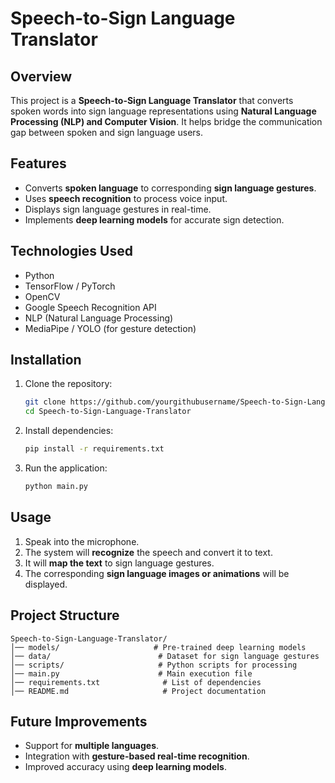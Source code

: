 

# **Speech-to-Sign Language Translator**  

## **Overview**  
This project is a **Speech-to-Sign Language Translator** that converts spoken words into sign language representations using **Natural Language Processing (NLP) and Computer Vision**. It helps bridge the communication gap between spoken and sign language users.  

## **Features**  
- Converts **spoken language** to corresponding **sign language gestures**.  
- Uses **speech recognition** to process voice input.  
- Displays sign language gestures in real-time.  
- Implements **deep learning models** for accurate sign detection.  

## **Technologies Used**  
- Python  
- TensorFlow / PyTorch  
- OpenCV  
- Google Speech Recognition API  
- NLP (Natural Language Processing)  
- MediaPipe / YOLO (for gesture detection)  

## **Installation**  
1. Clone the repository:  
   ```bash
   git clone https://github.com/yourgithubusername/Speech-to-Sign-Language-Translator.git
   cd Speech-to-Sign-Language-Translator
   ```  
2. Install dependencies:  
   ```bash
   pip install -r requirements.txt
   ```  
3. Run the application:  
   ```bash
   python main.py
   ```  

## **Usage**  
1. Speak into the microphone.  
2. The system will **recognize** the speech and convert it to text.  
3. It will **map the text** to sign language gestures.  
4. The corresponding **sign language images or animations** will be displayed.  

## **Project Structure**  
```
Speech-to-Sign-Language-Translator/
│── models/                     # Pre-trained deep learning models
│── data/                        # Dataset for sign language gestures
│── scripts/                     # Python scripts for processing
│── main.py                      # Main execution file
│── requirements.txt              # List of dependencies
│── README.md                     # Project documentation
```  

## **Future Improvements**  
- Support for **multiple languages**.  
- Integration with **gesture-based real-time recognition**.  
- Improved accuracy using **deep learning models**.  


